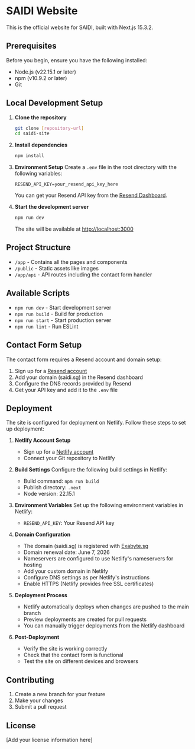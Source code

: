 # SAIDI Website

This is the official website for SAIDI, built with Next.js 15.3.2.

## Prerequisites

Before you begin, ensure you have the following installed:
- Node.js (v22.15.1 or later)
- npm (v10.9.2 or later)
- Git

## Local Development Setup

1. **Clone the repository**
   ```bash
   git clone [repository-url]
   cd saidi-site
   ```

2. **Install dependencies**
   ```bash
   npm install
   ```

3. **Environment Setup**
   Create a `.env` file in the root directory with the following variables:
   ```
   RESEND_API_KEY=your_resend_api_key_here
   ```
   You can get your Resend API key from the [Resend Dashboard](https://resend.com).

4. **Start the development server**
   ```bash
   npm run dev
   ```
   The site will be available at [http://localhost:3000](http://localhost:3000)

## Project Structure

- `/app` - Contains all the pages and components
- `/public` - Static assets like images
- `/app/api` - API routes including the contact form handler

## Available Scripts

- `npm run dev` - Start development server
- `npm run build` - Build for production
- `npm run start` - Start production server
- `npm run lint` - Run ESLint

## Contact Form Setup

The contact form requires a Resend account and domain setup:

1. Sign up for a [Resend account](https://resend.com)
2. Add your domain (saidi.sg) in the Resend dashboard
3. Configure the DNS records provided by Resend
4. Get your API key and add it to the `.env` file

## Deployment

The site is configured for deployment on Netlify. Follow these steps to set up deployment:

1. **Netlify Account Setup**
   - Sign up for a [Netlify account](https://app.netlify.com/signup)
   - Connect your Git repository to Netlify

2. **Build Settings**
   Configure the following build settings in Netlify:
   - Build command: `npm run build`
   - Publish directory: `.next`
   - Node version: 22.15.1

3. **Environment Variables**
   Set up the following environment variables in Netlify:
   - `RESEND_API_KEY`: Your Resend API key

4. **Domain Configuration**
   - The domain (saidi.sg) is registered with [Exabyte.sg](https://exabyte.sg)
   - Domain renewal date: June 7, 2026
   - Nameservers are configured to use Netlify's nameservers for hosting
   - Add your custom domain in Netlify
   - Configure DNS settings as per Netlify's instructions
   - Enable HTTPS (Netlify provides free SSL certificates)

5. **Deployment Process**
   - Netlify automatically deploys when changes are pushed to the main branch
   - Preview deployments are created for pull requests
   - You can manually trigger deployments from the Netlify dashboard

6. **Post-Deployment**
   - Verify the site is working correctly
   - Check that the contact form is functional
   - Test the site on different devices and browsers

## Contributing

1. Create a new branch for your feature
2. Make your changes
3. Submit a pull request

## License

[Add your license information here]

